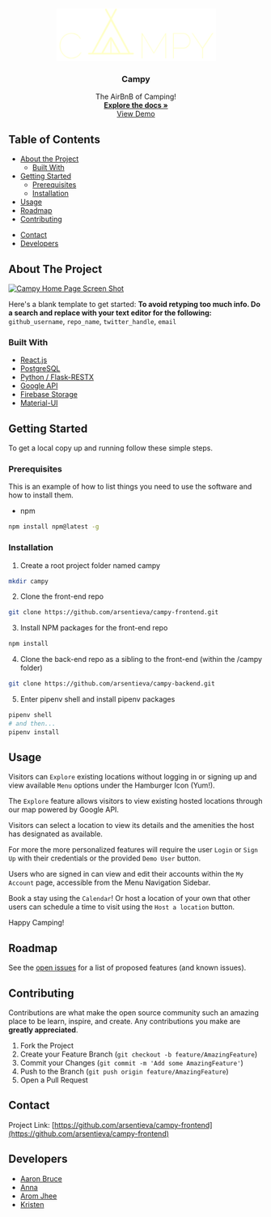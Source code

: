 <!--
*** Thanks for checking out this README Template. If you have a suggestion that would
*** make this better, please fork the repo and create a pull request or simply open
*** an issue with the tag "enhancement".
*** Thanks again! Now go create something AMAZING! :D
***
***
***
*** To avoid retyping too much info. Do a search and replace for the following:
*** github_username, repo_name, twitter_handle, email
-->





<!-- PROJECT SHIELDS -->
<!--
*** I'm using markdown "reference style" links for readability.
*** Reference links are enclosed in brackets [ ] instead of parentheses ( ).
*** See the bottom of this document for the declaration of the reference variables
*** for contributors-url, forks-url, etc. This is an optional, concise syntax you may use.
*** https://www.markdownguide.org/basic-syntax/#reference-style-links
-->
<!-- [![Contributors][contributors-shield]][contributors-url]
[![Forks][forks-shield]][forks-url]
[![Stargazers][stars-shield]][stars-url]
[![Issues][issues-shield]][issues-url]
[![MIT License][license-shield]][license-url]
[![LinkedIn][linkedin-shield]][linkedin-url] -->



<!-- PROJECT LOGO -->
<br />
<p align="center">
  <a href="https://github.com/arsentieva/campy-frontend">
    <img src="public/images/lightLogo2.png" alt="Logo" width="auto" height="auto">
  </a>

  <h3 align="center">Campy</h3>

  <p align="center">
    The AirBnB of Camping!
    <br />
    <a href="https://github.com/arsentieva/campy-frontend"><strong>Explore the docs »</strong></a>
    <br />
    <a href="https://campy-client.herokuapp.com/">View Demo</a>
    <br />
  </p>
</p>



<!-- TABLE OF CONTENTS -->
## Table of Contents

* [About the Project](#about-the-project)
  * [Built With](#built-with)
* [Getting Started](#getting-started)
  * [Prerequisites](#prerequisites)
  * [Installation](#installation)
* [Usage](#usage)
* [Roadmap](#roadmap)
* [Contributing](#contributing)
<!-- * [License](#license) -->
* [Contact](#contact)
* [Developers](#Developers)



<!-- ABOUT THE PROJECT -->
## About The Project

[![Campy Home Page Screen Shot][product-screenshot]](https://example.com)

Here's a blank template to get started:
**To avoid retyping too much info. Do a search and replace with your text editor for the following:**
`github_username`, `repo_name`, `twitter_handle`, `email`


### Built With

* [React.js](https://reactjs.org/)
* [PostgreSQL](https://www.postgresql.org/)
* [Python / Flask-RESTX](https://flask-restx.readthedocs.io/en/latest/)
* [Google API](https://console.developers.google.com/)
* [Firebase Storage](https://firebase.google.com/)
* [Material-UI](https://material-ui.com/)



<!-- GETTING STARTED -->
## Getting Started

To get a local copy up and running follow these simple steps.

### Prerequisites

This is an example of how to list things you need to use the software and how to install them.
* npm
```sh
npm install npm@latest -g
```

### Installation

1. Create a root project folder named campy
```sh
mkdir campy
```
2. Clone the front-end repo
```sh
git clone https://github.com/arsentieva/campy-frontend.git
```
3. Install NPM packages for the front-end repo
```sh
npm install
```
4. Clone the back-end repo as a sibling to the front-end (within the /campy folder)
```sh
git clone https://github.com/arsentieva/campy-backend.git
```
5. Enter pipenv shell and install pipenv packages
```sh
pipenv shell
# and then...
pipenv install
```


<!-- USAGE EXAMPLES -->
## Usage

Visitors can `Explore` existing locations without logging in or signing up and view available `Menu` options under the Hamburger Icon (Yum!).

The `Explore` feature allows visitors to view existing hosted locations through our map powered by Google API.

Visitors can select a location to view its details and the amenities the host has designated as available.

For more the more personalized features will require the user `Login` or `Sign Up` with their credentials or the provided `Demo User` button.

Users who are signed in can view and edit their accounts within the `My Account` page, accessible from the Menu Navigation Sidebar.

Book a stay using the `Calendar`! Or host a location of your own that other users can schedule a time to visit using the `Host a location` button.

Happy Camping!


<!-- _For more examples, please refer to the [Documentation](https://example.com)_ -->



<!-- ROADMAP -->
## Roadmap

See the [open issues](https://github.com/arsentieva/campy-frontend/issues) for a list of proposed features (and known issues).



<!-- CONTRIBUTING -->
## Contributing

Contributions are what make the open source community such an amazing place to be learn, inspire, and create. Any contributions you make are **greatly appreciated**.

1. Fork the Project
2. Create your Feature Branch (`git checkout -b feature/AmazingFeature`)
3. Commit your Changes (`git commit -m 'Add some AmazingFeature'`)
4. Push to the Branch (`git push origin feature/AmazingFeature`)
5. Open a Pull Request



<!-- LICENSE -->
<!-- ## License

Distributed under the MIT License. See `LICENSE` for more information. -->



<!-- CONTACT -->
## Contact

Project Link: [https://github.com/arsentieva/campy-frontend](https://github.com/arsentieva/campy-frontend)



<!-- Developers -->
## Developers

* [Aaron Bruce](https://github.com/AaronTheBruce)
* [Anna](https://github.com/arsentieva)
* [Arom Jhee](https://github.com/aromjhee)
* [Kristen](https://github.com/chaunceykm)





<!-- MARKDOWN LINKS & IMAGES -->
<!-- https://www.markdownguide.org/basic-syntax/#reference-style-links -->
[contributors-shield]: https://img.shields.io/github/contributors/arsentieva/repo.svg?style=flat-square
[contributors-url]: https://github.com/arsentieva/repo/graphs/contributors
[forks-shield]: https://img.shields.io/github/forks/arsentieva/repo.svg?style=flat-square
[forks-url]: https://github.com/arsentieva/repo/network/members
[stars-shield]: https://img.shields.io/github/stars/arsentieva/repo.svg?style=flat-square
[stars-url]: https://github.com/arsentieva/repo/stargazers
[issues-shield]: https://img.shields.io/github/issues/arsentieva/repo.svg?style=flat-square
[issues-url]: https://github.com/arsentieva/repo/issues
[license-shield]: https://img.shields.io/github/license/arsentieva/repo.svg?style=flat-square
[license-url]: https://github.com/arsentieva/repo/blob/master/LICENSE.txt
<!-- [linkedin-shield]: https://img.shields.io/badge/-LinkedIn-black.svg?style=flat-square&logo=linkedin&colorB=555
[linkedin-url]: https://linkedin.com/in/github_username -->
[product-screenshot]: https://campy-client.herokuapp.com/
